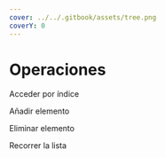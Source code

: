 ```yaml
---
cover: ../../.gitbook/assets/tree.png
coverY: 0
---
```


# Operaciones

Acceder por índice



Añadir elemento



Eliminar elemento



Recorrer la lista



